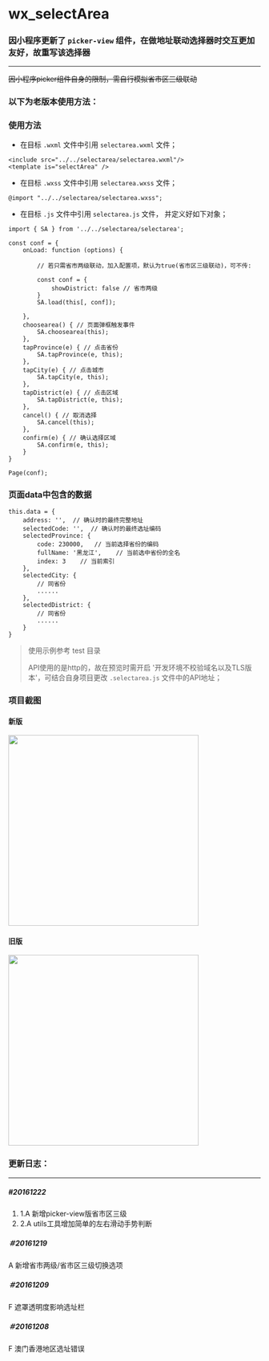 # wx_selectArea

### 因小程序更新了 `picker-view` 组件，在做地址联动选择器时交互更加友好，故重写该选择器

---
~~因小程序picker组件自身的限制，需自行模拟省市区三级联动~~


### 以下为老版本使用方法：


### 使用方法

- 在目标 `.wxml` 文件中引用 `selectarea.wxml` 文件；

```
<include src="../../selectarea/selectarea.wxml"/>
<template is="selectArea" />
```
- 在目标 `.wxss` 文件中引用 `selectarea.wxss` 文件；

```
@import "../../selectarea/selectarea.wxss";
```

- 在目标 `.js` 文件中引用 `selectarea.js` 文件， 并定义好如下对象；

```
import { SA } from '../../selectarea/selectarea';

const conf = {
    onLoad: function (options) {

        // 若只需省市两级联动，加入配置项，默认为true(省市区三级联动)，可不传:

        const conf = {
            showDistrict: false // 省市两级
        }
        SA.load(this[, conf]); 

    },
    choosearea() { // 页面弹框触发事件
        SA.choosearea(this); 
    },
    tapProvince(e) { // 点击省份
        SA.tapProvince(e, this);
    },
    tapCity(e) { // 点击城市
        SA.tapCity(e, this);
    },
    tapDistrict(e) { // 点击区域
        SA.tapDistrict(e, this);
    },
    cancel() { // 取消选择
        SA.cancel(this);
    },
    confirm(e) { // 确认选择区域
        SA.confirm(e, this);
    }
}

Page(conf);
```

### 页面data中包含的数据

```
this.data = {
    address: '',  // 确认时的最终完整地址
    selectedCode: '',  // 确认时的最终选址编码
    selectedProvince: {
        code: 230000,   // 当前选择省份的编码
        fullName: '黑龙江',    // 当前选中省份的全名
        index: 3    // 当前索引
    },
    selectedCity: {
        // 同省份
        ......
    },
    selectedDistrict: {
        // 同省份
        ......
    }
}

```

> 使用示例参考 test 目录
>
>API使用的是http的，故在预览时需开启 '开发环境不校验域名以及TLS版本'，可结合自身项目更改 `.selectarea.js` 文件中的API地址；


### 项目截图

#### 新版

<img src="https://github.com/treadpit/wx_selectArea/blob/master/screenshot/182245dl7zwrbc5rl2g7ls.gif" width="380px">

#### 旧版

<img src="https://github.com/treadpit/wx_selectArea/blob/master/screenshot/154906d8z81rtbrh4t4ith.gif" width="380px">


### 更新日志：
---
##### #20161222

1. 1.A 新增picker-view版省市区三级
2. 2.A utils工具增加简单的左右滑动手势判断

##### ＃20161219

A 新增省市两级/省市区三级切换选项

##### ＃20161209

F 遮罩透明度影响选址栏

##### ＃20161208

F 澳门香港地区选址错误
